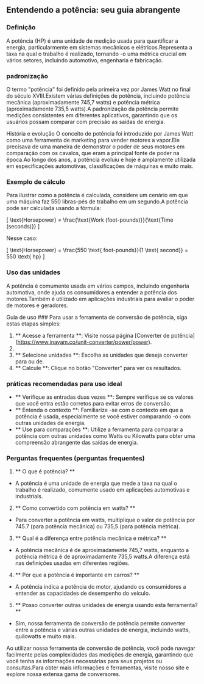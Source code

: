 ## Entendendo a potência: seu guia abrangente

### Definição
A potência (HP) é uma unidade de medição usada para quantificar a energia, particularmente em sistemas mecânicos e elétricos.Representa a taxa na qual o trabalho é realizado, tornando -o uma métrica crucial em vários setores, incluindo automotivo, engenharia e fabricação.

### padronização
O termo "potência" foi definido pela primeira vez por James Watt no final do século XVIII.Existem várias definições de potência, incluindo potência mecânica (aproximadamente 745,7 watts) e potência métrica (aproximadamente 735,5 watts).A padronização da potência permite medições consistentes em diferentes aplicativos, garantindo que os usuários possam comparar com precisão as saídas de energia.

História e evolução
O conceito de potência foi introduzido por James Watt como uma ferramenta de marketing para vender motores a vapor.Ele precisava de uma maneira de demonstrar o poder de seus motores em comparação com os cavalos, que eram a principal fonte de poder na época.Ao longo dos anos, a potência evoluiu e hoje é amplamente utilizada em especificações automotivas, classificações de máquinas e muito mais.

### Exemplo de cálculo
Para ilustrar como a potência é calculada, considere um cenário em que uma máquina faz 550 libras-pés de trabalho em um segundo.A potência pode ser calculada usando a fórmula:

\[ \text{Horsepower} = \frac{\text{Work (foot-pounds)}}{\text{Time (seconds)}} \]

Nesse caso:

\[ \text{Horsepower} = \frac{550 \text{ foot-pounds}}{1 \text{ second}} = 550 \text{ hp} \]

### Uso das unidades
A potência é comumente usada em vários campos, incluindo engenharia automotiva, onde ajuda os consumidores a entender a potência dos motores.Também é utilizado em aplicações industriais para avaliar o poder de motores e geradores.

Guia de uso ###
Para usar a ferramenta de conversão de potência, siga estas etapas simples:

1. ** Acesse a ferramenta **: Visite nossa página [Converter de potência] (https://www.inayam.co/unit-converter/power/power).
2.
3. ** Selecione unidades **: Escolha as unidades que deseja converter para ou de.
4. ** Calcule **: Clique no botão "Converter" para ver os resultados.

### práticas recomendadas para uso ideal
- ** Verifique as entradas duas vezes **: Sempre verifique se os valores que você entra estão corretos para evitar erros de conversão.
- ** Entenda o contexto **: Familiarize -se com o contexto em que a potência é usada, especialmente se você estiver comparando -o com outras unidades de energia.
- ** Use para comparações **: Utilize a ferramenta para comparar a potência com outras unidades como Watts ou Kilowatts para obter uma compreensão abrangente das saídas de energia.

### Perguntas frequentes (perguntas frequentes)

1. ** O que é potência? **
- A potência é uma unidade de energia que mede a taxa na qual o trabalho é realizado, comumente usado em aplicações automotivas e industriais.

2. ** Como convertido com potência em watts? **
- Para converter a potência em watts, multiplique o valor de potência por 745.7 (para potência mecânica) ou 735,5 (para potência métrica).

3. ** Qual é a diferença entre potência mecânica e métrica? **
- A potência mecânica é de aproximadamente 745,7 watts, enquanto a potência métrica é de aproximadamente 735,5 watts.A diferença está nas definições usadas em diferentes regiões.

4. ** Por que a potência é importante em carros? **
- A potência indica a potência do motor, ajudando os consumidores a entender as capacidades de desempenho do veículo.

5. ** Posso converter outras unidades de energia usando esta ferramenta? **
- Sim, nossa ferramenta de conversão de potência permite converter entre a potência e várias outras unidades de energia, incluindo watts, quilowatts e muito mais.

Ao utilizar nossa ferramenta de conversão de potência, você pode navegar facilmente pelas complexidades das medições de energia, garantindo que você tenha as informações necessárias para seus projetos ou consultas.Para obter mais informações e ferramentas, visite nosso site e explore nossa extensa gama de conversores.